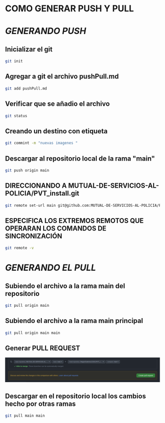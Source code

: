 # COMO GENERAR PUSH Y PULL
  
# _GENERANDO PUSH_

## Inicializar el git
```sh
git init
 ```

## Agregar a git el archivo pushPull.md
```sh 
git add pushPull.md
```

## Verificar que se añadio el archivo
```sh
git status
``` 

## Creando un destino con etiqueta
```sh
git commint -m "nuevas imagenes "
```

## Descargar al repositorio local de la rama "main" 
```sh
git push origin main
```

   
## DIRECCIONANDO A MUTUAL-DE-SERVICIOS-AL-POLICIA/PVT_install.git
```sh
git remote set-url main git@github.com:MUTUAL-DE-SERVICIOS-AL-POLICIA/PVT_install.git
```


## ESPECIFICA LOS EXTREMOS REMOTOS QUE OPERARAN LOS COMANDOS DE SINCRONIZACIÓN
```sh
git remote -v
```

# _GENERANDO EL PULL_
## Subiendo el archivo a la rama main del repositorio
```sh
git pull origin main
``` 

## Subiendo el archivo a la rama main principal
```sh
git pull origin main main
``` 


## Generar PULL REQUEST

![](https://github.com/DiegooGutierrez123321/PVT_install/blob/main/Screenshot_Install/Captura%20de%20pantalla%20de%202021-04-07%2011-35-52.png?raw=true)

## Descargar en el repositorio local los cambios hecho por otras ramas
```sh
git pull main main
``` 
